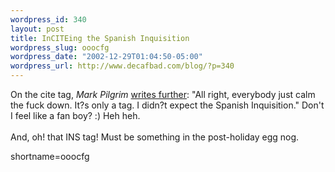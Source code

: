 ```yaml
--- 
wordpress_id: 340
layout: post
title: InCITEing the Spanish Inquisition
wordpress_slug: ooocfg
wordpress_date: "2002-12-29T01:04:50-05:00"
wordpress_url: http://www.decafbad.com/blog/?p=340
---
```

On the cite tag, <cite>Mark Pilgrim</cite> <a href="http://diveintomark.org/archives/2002/12/27.html#pushing_the_envelope" target="_top">writes further</a>: "All right, everybody just calm the fuck down.  It?s only a tag.  I didn?t expect the Spanish Inquisition."  Don't I feel like a fan boy?  :)  Heh heh.
<br /><br />
And, oh! that INS tag!  Must be something in the post-holiday egg nog.
<!--more-->
shortname=ooocfg
